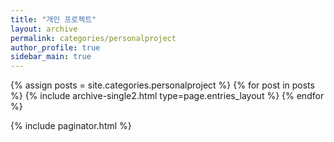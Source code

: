 ```yaml
---
title: "개인 프로젝트"
layout: archive
permalink: categories/personalproject
author_profile: true
sidebar_main: true
---
```


{% assign posts = site.categories.personalproject %}
{% for post in posts %} {% include archive-single2.html type=page.entries_layout %} {% endfor %}


{% include paginator.html %}
